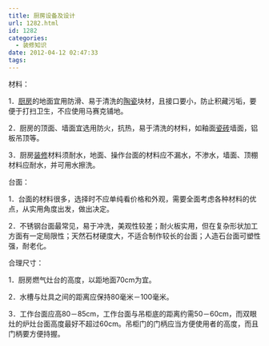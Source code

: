 ```yaml
---
title: 厨房设备及设计
url: 1282.html
id: 1282
categories:
  - 装修知识
date: 2012-04-12 02:47:33
tags:
---
```


材料：  
  
1．[厨房](http://home.soufun.com/chufang/)的地面宜用防滑、易于清洗的[陶瓷](http://home.soufun.com/taoci/)块材，且接口要小，防止积藏污垢，要便于打扫卫生，不应使用马赛克铺地。  
  
2．厨房的顶面、墙面宜选用防火，抗热，易于清洗的材料，如釉面[瓷砖](http://home.soufun.com/taoci/)墙面，铝板吊顶等。  
  
3．厨房[装修](http://home.soufun.com/)材料须耐水，地面、操作台面的材料应不漏水，不渗水，墙面、顶棚材料应耐水，并可用水擦洗。  
  
台面：  
  
1．台面的材料很多，选择时不应单纯看价格和外观，需要全面考虑各种材料的优点，从实用角度出发，做出决定。  
  
2．不锈钢台面最常见，易于冲洗，美观性较差；耐火板实用，但在复杂形状加工方面有一定局限性；天然石材硬度大，不适合制作较长的台面；人造石台面可塑性强，耐老化。  
  
合理尺寸：  
  
1．厨房燃气灶台的高度，以距地面70cm为宜。  
  
2．水槽与灶具之间的距离应保持80毫米－100毫米。  
  
3．工作台面应高80－85cm，工作台面与吊柜底的距离约需50－60cm，而双眼灶的炉灶台面高度最好不超过60cm。吊柜门的门柄应当方便使用者的高度，而且门柄要方便持握。